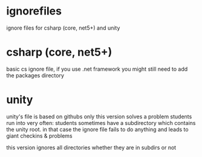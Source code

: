 # ignorefiles

ignore files for csharp (core, net5+) and unity
# csharp (core, net5+) 

basic cs ignore file, if you use .net framework you might still need to add the packages directory


# unity
unity's file is based on githubs only this version solves a problem students run into very often:
students sometimes have a subdirectory which contains the unity root. in that case the ignore file fails to do anything and leads to giant checkins & problems

this version ignores all directories whether they are in subdirs or not

